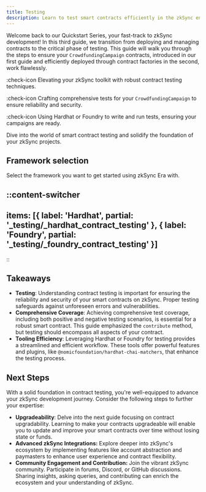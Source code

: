```yaml
---
title: Testing
description: Learn to test smart contracts efficiently in the zkSync environment.
---
```


Welcome back to our Quickstart Series, your fast-track to zkSync development! In this
third guide, we transition from deploying and managing contracts to the critical phase
of testing. This guide will walk you through the steps to ensure your `CrowdfundingCampaign`
contracts, introduced in our first guide and efficiently deployed through contract factories
in the second, work flawlessly.

:check-icon Elevating your zkSync toolkit with robust contract testing techniques.

:check-icon Crafting comprehensive tests for your `CrowdfundingCampaign` to ensure reliability and security.

:check-icon Using Hardhat or Foundry to write and run tests, ensuring your campaigns are ready.

Dive into the world of smart contract testing and solidify the foundation of your zkSync projects.

## Framework selection

Select the framework you want to get started using zkSync Era with.

::content-switcher
---
items: [{
  label: 'Hardhat',
  partial: '_testing/_hardhat_contract_testing'
}, {
  label: 'Foundry',
  partial: '_testing/_foundry_contract_testing'
}]
---
::

## Takeaways

- **Testing**: Understanding contract testing is important for ensuring the reliability and security of your smart contracts
on zkSync. Proper testing safeguards against unforeseen errors and vulnerabilities.
- **Comprehensive Coverage**: Achieving comprehensive test coverage, including both positive and negative testing
scenarios, is essential for a robust smart contract. This guide emphasized the `contribute` method,
but testing should encompass all aspects of your contract.
- **Tooling Efficiency**: Leveraging Hardhat or Foundry for testing provides a streamlined and efficient workflow.
These tools offer powerful features and plugins, like `@nomicfoundation/hardhat-chai-matchers`,
that enhance the testing process.

## Next Steps

With a solid foundation in contract testing, you're well-equipped to advance your zkSync
development journey. Consider the following steps to further your expertise:

- **Upgradeability**: Delve into the next guide focusing on contract upgradability.
Learning to make your contracts upgradeable will enable you to update and improve your smart contracts
over time without losing state or funds.
- **Advanced zkSync Integrations:** Explore deeper into zkSync's ecosystem by
implementing features like account abstraction and paymasters to enhance user
experience and contract flexibility.
- **Community Engagement and Contribution:** Join the vibrant zkSync community.
Participate in forums, Discord, or GitHub discussions. Sharing insights, asking queries,
and contributing can enrich the ecosystem and your understanding of zkSync.
